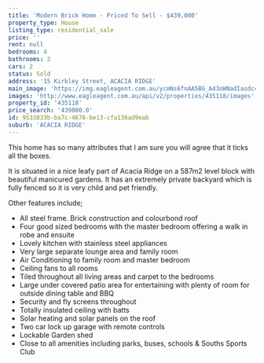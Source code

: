 ```yaml
---
title: 'Modern Brick Home - Priced To Sell - $439,000'
property_type: House
listing_type: residential_sale
price: ''
rent: null
bedrooms: 4
bathrooms: 2
cars: 2
status: Sold
address: '15 Kirkley Street, ACACIA RIDGE'
main_image: 'https://img.eagleagent.com.au/ycmNs6fnAA5BG_A43oWNadIasdc=/1280x854/smart/https://s3-us-west-2.amazonaws.com/eagleagent-orig/images/6820673/113714103-image-M.jpg'
images: 'http://www.eagleagent.com.au/api/v2/properties/435118/images'
property_id: '435118'
price_search: '439000.0'
id: 9533833b-ba7c-4678-be13-cfa136ad9eab
suburb: 'ACACIA RIDGE'
---
```

This home has so many attributes that I am sure you will agree that it ticks all the boxes.

It is situated in a nice leafy part of Acacia Ridge on a 587m2 level block with beautiful manicured gardens. It has an extremely private backyard which is fully fenced so it is very child and pet friendly.

Other features include;
*  All steel frame. Brick construction and colourbond roof
*  Four good sized bedrooms with the master bedroom offering a walk in robe and ensuite
*  Lovely kitchen with stainless steel appliances
*  Very large separate lounge area and family room
*  Air Conditioning to family room and master bedroom
*  Ceiling fans to all rooms
*  Tiled throughout all living areas and carpet to the bedrooms
*  Large under covered patio area for entertaining with plenty of room for outside dining table and BBQ
*  Security and fly screens throughout
*  Totally insulated ceiling with batts
*  Solar heating and solar panels on the roof
*  Two car lock up garage with remote controls
*  Lockable Garden shed
*  Close to all amenities including parks, buses, schools & Souths Sports Club